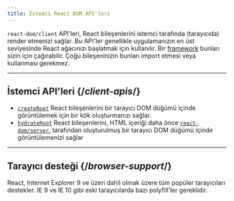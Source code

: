 ```yaml
---
title: İstemci React DOM API'leri
---
```


<Intro>

`react-dom/client` API'leri, React bileşenlerini istemci tarafında (tarayıcıda) render etmenizi sağlar. Bu API'ler genellikle uygulamanızın en üst seviyesinde React ağacınızı başlatmak için kullanılır. Bir [framework](/learn/creating-a-react-app#full-stack-frameworks) bunları sizin için çağırabilir. Çoğu bileşeninizin bunları import etmesi veya kullanması gerekmez.

</Intro>

---

## İstemci API'leri {/*client-apis*/}

* [`createRoot`](/reference/react-dom/client/createRoot) React bileşenlerini bir tarayıcı DOM düğümü içinde görüntülemek için bir kök oluşturmanızı sağlar.
* [`hydrateRoot`](/reference/react-dom/client/hydrateRoot) React bileşenlerini, HTML içeriği daha önce [`react-dom/server`.](/reference/react-dom/server) tarafından oluşturulmuş bir tarayıcı DOM düğümü içinde görüntülemenizi sağlar

---

## Tarayıcı desteği {/*browser-support*/}

React, Internet Explorer 9 ve üzeri dahil olmak üzere tüm popüler tarayıcıları destekler. IE 9 ve IE 10 gibi eski tarayıcılarda bazı polyfill'ler gereklidir.




